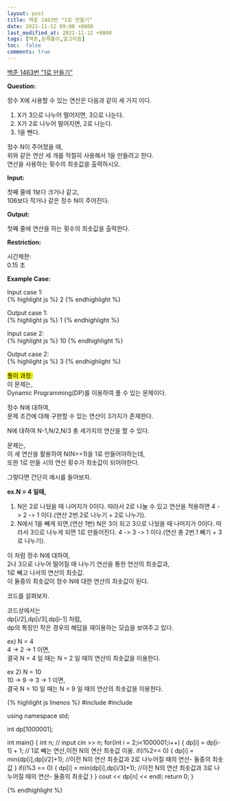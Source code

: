 ```yaml
---
layout: post
title: 백준 1463번 "1로 만들기"
date: 2021-11-12 09:00 +0800
last_modified_at: 2021-11-12 +0800
tags: [백준,문제풀이,알고리즘]
toc:  false
comments: true
---
```


[백준 1463번 "1로 만들기"](https://www.acmicpc.net/problem/1463)<br>


<strong>Question:</strong>  

정수 X에 사용할 수 있는 연산은 다음과 같이 세 가지 이다.  

<ol>
<li>X가 3으로 나누어 떨어지면, 3으로 나눈다.</li>   
<li>X가 2로 나누어 떨어지면, 2로 나눈다.</li>   
<li>1을 뺀다.</li>  
</ol>  

정수 N이 주어졌을 때,  
위와 같은 연산 세 개를 적절히 사용해서 1을 만들려고 한다.  
연산을 사용하는 횟수의 최솟값을 출력하시오.  



<strong>Input:</strong>  


첫째 줄에 1보다 크거나 같고,  
106보다 작거나 같은 정수 N이 주어진다.


<strong>Output:</strong>  


첫째 줄에 연산을 하는 횟수의 최솟값을 출력한다.  



<strong>Restriction:</strong>  


시간제한:<br>
0.15 초 


<strong>Example Case:</strong>   

Input case 1: <br>
{% highlight js %}
2
{% endhighlight %}

Output case 1: <br>
{% highlight js %}
1
{% endhighlight %}

Input case 2: <br>
{% highlight js %}
10
{% endhighlight %}

Output case 2: <br>
{% highlight js %}
3
{% endhighlight %}



<mark>풀이 과정:</mark>  
이 문제는,  
Dynamic Programming(DP)를 이용하여 풀 수 있는 문제이다.   

정수 N에 대하여,  
문제 조건에 대해 구현할 수 있는 연산이 3가지가 존재한다.  

N에 대하여 N-1,N/2,N/3 총 세가지의 연산을 할 수 있다.  

문제는,  
이 세 연산을 활용하여 N(N>=1)을 1로 만들어야하는데,  
또한 1로 만들 시의 연산 횟수가 최솟값이 되어야한다.  

그렇다면 간단히 예시를 들어보자.  

<strong>ex.N = 4 일때,</strong>      
<ol>  
<li>  
N은 2로 나눴을 때 나머지가 0이다.  
따라서 2로 나눌 수 있고 연산을 적용하면  
4 -> 2 -> 1 이다.(연산 2번.2로 나누기 + 2로 나누기).
</li> 
<li>  
N에서 1을 빼게 되면,(연산 1번)  
N은 3이 되고 3으로 나눴을 때 나머지가 0이다.  
따라서 3으로 나누게 되면 1로 만들어진다.  
4 -> 3 -> 1 이다.(연산 총 2번.1 빼기 + 3로 나누기).
</li> 
</ol>  

이 처럼 정수 N에 대하여,  
2나 3으로 나누어 떨어질 때 나누기 연산을 통한 연산의 최솟값과,  
1로 빼고 나서의 연산의 최솟값.    
이 둘중의 최솟값이 정수 N에 대한 연산의 최솟값이 된다.  

코드를 살펴보자.  

코드상에서는     
dp[i/2],dp[i/3],dp[i-1] 처럼,  
dp의 특징인 작은 경우의 해답을 재이용하는 모습을 보여주고 있다.  

ex) N = 4  
4 -> 2 -> 1 이면,  
결국 N = 4 일 때는 N = 2 일 때의 연산의 최솟값을 이용한다.  

ex 2) N = 10  
10 -> 9 -> 3 -> 1 이면,  
결국 N = 10 일 때는 N = 9 일 때의 연산의 최솟값을 이용한다.  


{% highlight js linenos %}
#include <iostream>
#include <algorithm>

using namespace std;

int dp[1000001];

int main() {
    int n; // input
    cin >> n;
    for(int i = 2;i<1000001;i++) {
        dp[i] = dp[i-1] + 1; 
        // 1로 빼는 연산,이전 N의 연산 최솟값 이용.
        if(i%2== 0) {
            dp[i] = min(dp[i],dp[i/2]+1);
            //이전 N의 연산 최솟값과 2로 나누어질 때의 연산- 둘중의 최솟값
        }
        if(i%3 == 0) {
            dp[i] = min(dp[i],dp[i/3]+1);
            //이전 N의 연산 최솟값과 3로 나누어질 때의 연산- 둘중의 최솟값
        }
    }
    cout << dp[n] << endl;
    return 0;
}

{% endhighlight %}
